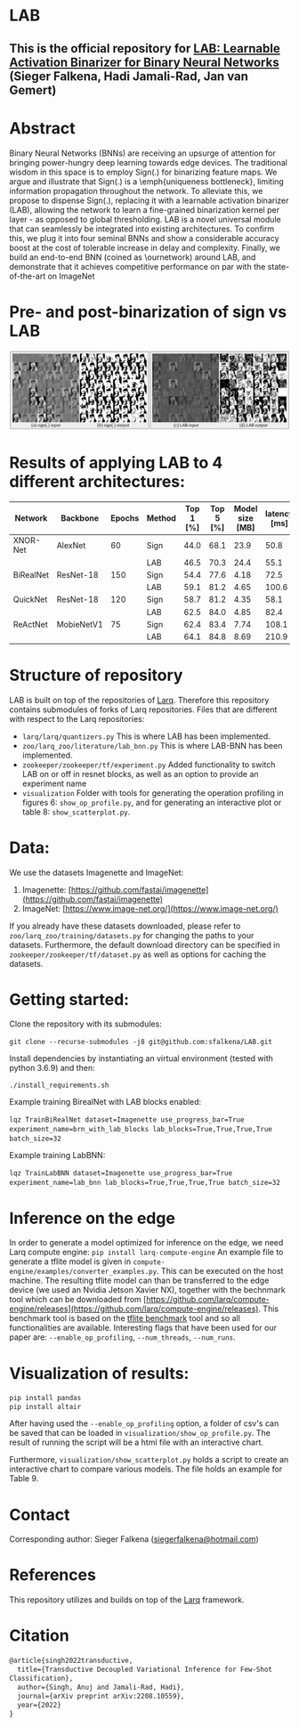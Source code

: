 # LAB
## This is the official repository for [LAB: Learnable Activation Binarizer for Binary Neural Networks](arxiv_link)<br> (Sieger Falkena, Hadi Jamali-Rad, Jan van Gemert)

<!-- [![PWC](https://img.shields.io/endpoint.svg?url=https://paperswithcode.com/badge/transductive-decoupled-variational-inference/few-shot-image-classification-on-mini-5)](https://paperswithcode.com/sota/few-shot-image-classification-on-mini-5?p=transductive-decoupled-variational-inference) -->

# Abstract
Binary Neural Networks (BNNs) are receiving an upsurge of attention for bringing power-hungry deep learning towards edge devices. The traditional wisdom in this space is to employ Sign(.) for binarizing feature maps. We argue and illustrate that Sign(.) is a \emph{uniqueness bottleneck}, limiting information propagation throughout the network. To alleviate this, we propose to dispense Sign(.), replacing it with a learnable activation binarizer (LAB), allowing the network to learn a fine-grained binarization kernel per layer - as opposed to global thresholding. LAB is a novel universal module that can seamlessly be integrated into existing architectures. To confirm this, we plug it into four seminal BNNs and show a considerable accuracy boost at the cost of tolerable increase in delay and complexity. Finally, we build an end-to-end BNN (coined as \ournetwork) around LAB, and demonstrate that it achieves competitive performance on par with the state-of-the-art on ImageNet

# Pre- and post-binarization of sign vs LAB
<p align="center">
<img src="imgs/l1_comparison.png" width="700" >
</p>

# Results of applying LAB to 4 different architectures:

| Network   | Backbone   | Epochs | Method | Top 1 [%] | Top 5 [%] | Model size [MB] | latency [ms] |
|-----------|------------|--------|--------|-----------|-----------|-----------------|--------------|
| XNOR-Net  | AlexNet    | 60     | Sign   | 44.0      | 68.1      | 23.9            | 50.8         |
|           |            |        | LAB    | 46.5      | 70.3      | 24.4            | 55.1         |
| BiRealNet | ResNet-18  | 150    | Sign   | 54.4      | 77.6      | 4.18            | 72.5         |
|           |            |        | LAB    | 59.1      | 81.2      | 4.65            | 100.6        |
| QuickNet  | ResNet-18  | 120    | Sign   | 58.7      | 81.2      | 4.35            | 58.1         |
|           |            |        | LAB    | 62.5      | 84.0      | 4.85            | 82.4         |
| ReActNet  | MobieNetV1 | 75     | Sign   | 62.4      | 83.4      | 7.74            | 108.1        |
|           |            |        | LAB    | 64.1      | 84.8      | 8.69            | 210.9        |

# Structure of repository
LAB is built on top of the repositories of [Larq](https://github.com/larq). Therefore this repository contains submodules of forks of Larq repositories. Files that are different with respect to the Larq repositories:
* `larq/larq/quantizers.py` This is where LAB has been implemented.
* `zoo/larq_zoo/literature/lab_bnn.py` This is where LAB-BNN has been implemented.
* `zookeeper/zookeeper/tf/experiment.py` Added functionality to switch LAB on or off in resnet blocks, as well as an option to provide an experiment name
* `visualization` Folder with tools for generating the operation profiling in figures 6: `show_op_profile.py`, and for generating an interactive plot or table 8: `show_scatterplot.py`.


# Data:
We use the datasets Imagenette and ImageNet:
1. Imagenette: [https://github.com/fastai/imagenette](https://github.com/fastai/imagenette)
2. ImageNet: [https://www.image-net.org/](https://www.image-net.org/)

If you already have these datasets downloaded, please refer to `zoo/larq_zoo/training/datasets.py` for changing the paths to your datasets. Furthermore, the default download directory can be specified in `zookeeper/zookeeper/tf/dataset.py` as well as options for caching the datasets.

# Getting started:
Clone the repository with its submodules:

`git clone --recurse-submodules -j8 git@github.com:sfalkena/LAB.git`

Install dependencies by instantiating an virtual environment (tested with python 3.6.9) and then:
``` 
./install_requirements.sh
```

Example training BirealNet with LAB blocks enabled:

`lqz TrainBiRealNet dataset=Imagenette use_progress_bar=True experiment_name=brn_with_lab_blocks lab_blocks=True,True,True,True batch_size=32` 

Example training LabBNN:

`lqz TrainLabBNN dataset=Imagenette use_progress_bar=True experiment_name=lab_bnn lab_blocks=True,True,True,True batch_size=32` 
# Inference on the edge
In order to generate a model optimized for inference on the edge, we need Larq compute engine: `pip install larq-compute-engine`
An example file to generate a tflite model is given in `compute-engine/examples/converter_examples.py`. This can be executed on the host machine.
The resulting tflite model can than be transferred to the edge device (we used an Nvidia Jetson Xavier NX), together with the bechnmark tool which can be downloaded from [https://github.com/larq/compute-engine/releases](https://github.com/larq/compute-engine/releases).
This benchmark tool is based on the [tflite benchmark](https://www.tensorflow.org/lite/performance/measurement) tool and so all functionalities are available. Interesting flags that have been used for our paper are: `--enable_op_profiling`, `--num_threads`, `--num_runs`.


# Visualization of results:
``` 
pip install pandas
pip install altair
```

After having used the `--enable_op_profiling` option, a folder of csv's can be saved that can be loaded in `visualization/show_op_profile.py`. The result of running the script will be a html file with an interactive chart.

Furthermore, `visualization/show_scatterplot.py` holds a script to create an interactive chart to compare various models. The file holds an example for Table 9.
# Contact
Corresponding author: Sieger Falkena (<siegerfalkena@hotmail.com>)

# References
This repository utilizes and builds on top of the [Larq](https://github.com/larq) framework.

# Citation

```(bibtex)
@article{singh2022transductive,
  title={Transductive Decoupled Variational Inference for Few-Shot Classification},
  author={Singh, Anuj and Jamali-Rad, Hadi},
  journal={arXiv preprint arXiv:2208.10559},
  year={2022}
}
```